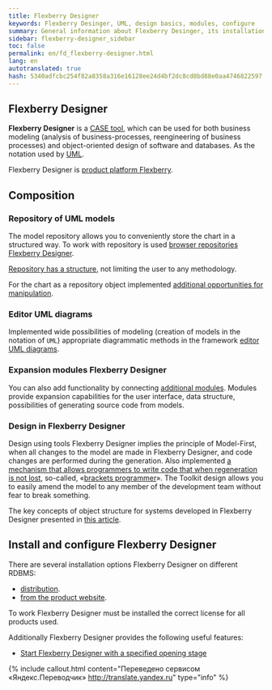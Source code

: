```yaml
---
title: Flexberry Designer
keywords: Flexberry Desinger, UML, design basics, modules, configure
summary: General information about Flexberry Desinger, its installation and configuration
sidebar: flexberry-designer_sidebar
toc: false
permalink: en/fd_flexberry-designer.html
lang: en
autotranslated: true
hash: 5340adfcbc254f82a8358a316e16128ee24d4bf2dc8cd8bd88e0aa4746822597
---
```


## Flexberry Designer

**Flexberry Designer** is a [CASE tool](https://ru.wikipedia.org/wiki/CASE), which can be used for both business modeling (analysis of business-processes, reengineering of business processes) and object-oriented design of software and databases. As the notation used by [UML](http://www.uml.org).

Flexberry Designer is [product platform Flexberry](fp_landing_page.html).

## Composition

### Repository of UML models

The model repository allows you to conveniently store the chart in a structured way. To work with repository is used [browser repositories Flexberry Designer](fd_repository-browser.html).

[Repository has a structure](fd_recommended-structure-repository.html), not limiting the user to any methodology.

For the chart as a repository object implemented [additional opportunities for manipulation](fd_working-repository-browser.html).

### Editor UML diagrams

Implemented wide possibilities of modeling (creation of models in the notation of `UML`) appropriate diagrammatic methods in the framework [editor UML diagrams](fd_editing-diagram.html).

### Expansion modules Flexberry Designer

You can also add functionality by connecting [additional modules](fd_flexberry-plugins.html). Modules provide expansion capabilities for the user interface, data structure, possibilities of generating source code from models.

### Design in Flexberry Designer

Design using tools Flexberry Designer implies the principle of Model-First, when all changes to the model are made in Flexberry Designer, and code changes are performed during the generation. Also implemented [a mechanism that allows programmers to write code that when regeneration is not lost](fd_code-generation.html), so-called, «[brackets programmer](fo_programmer-brackets.html)». The Toolkit design allows you to easily amend the model to any member of the development team without fear to break something.

The key concepts of object structure for systems developed in Flexberry Designer presented in [this article](fd_key-concepts.html).

## Install and configure Flexberry Designer

There are several installation options Flexberry Designer on different RDBMS:

* [distribution](fd_standalone-install.html).
* [from the product website](fd_install.html).

To work Flexberry Designer must be installed the correct license for all products used.

Additionally Flexberry Designer provides the following useful features:

* [Start Flexberry Designer with a specified opening stage](fd_running-opening-stage.html)



{% include callout.html content="Переведено сервисом «Яндекс.Переводчик» <http://translate.yandex.ru>" type="info" %}
